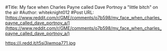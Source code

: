 #Title: My face when Charles Payne called Dave Portnoy a "little bitch" on the air
#Author: whiteknight012
#Post URL: [https://www.reddit.com/r/GME/comments/o7b598/my_face_when_charles_payne_called_dave_portnoy_a/](https://www.reddit.com/r/GME/comments/o7b598/my_face_when_charles_payne_called_dave_portnoy_a/)


https://i.redd.it/t5sj3jwmoa771.jpg